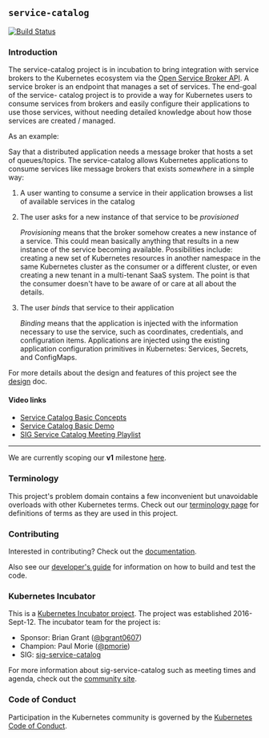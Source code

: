 ## `service-catalog`

[![Build Status](https://travis-ci.org/kubernetes-incubator/service-catalog.svg?branch=master)](https://travis-ci.org/kubernetes-incubator/service-catalog)

### Introduction

The service-catalog project is in incubation to bring integration with service
brokers to the Kubernetes ecosystem via the [Open Service Broker
API](https://github.com/openservicebrokerapi/servicebroker). A service broker
is an endpoint that manages a set of services.  The end-goal of the service-
catalog project is to provide a way for Kubernetes users to consume services
from brokers and easily configure their applications to use those services,
without needing detailed knowledge about how those services are created /
managed.

As an example:

Say that a distributed application needs a message broker that hosts a set of
queues/topics.  The service-catalog allows Kubernetes applications to consume
services like message brokers that exists _somewhere_ in a simple way:

1.  A user wanting to consume a service in their application browses a list of
    available services in the catalog
2.  The user asks for a new instance of that service to be _provisioned_

     _Provisioning_ means that the broker somehow creates a new instance of a
    service.  This could mean basically anything that results in a new instance
    of the service becoming available.  Possibilities include: creating a new
    set of Kubernetes resources in another namespace in the same Kubernetes
    cluster as the consumer or a different cluster, or even creating a new
    tenant in a multi-tenant SaaS system.  The point is that the
    consumer doesn't have to be aware of or care at all about the details.
3.  The user _binds_ that service to their application

    _Binding_ means that the application is injected with the information
    necessary to use the service, such as coordinates, credentials, and
    configuration items.  Applications are injected using the existing
    application configuration primitives in Kubernetes: Services, Secrets, and
    ConfigMaps.

For more details about the design and features of this project see the
[design](docs/design.md) doc.

#### Video links

- [Service Catalog Basic Concepts](https://goo.gl/6xINOa)
- [Service Catalog Basic Demo](https://goo.gl/IJ6CV3)
- [SIG Service Catalog Meeting Playlist](https://goo.gl/ZmLNX9)

---

We are currently scoping our **v1** milestone [here](./docs/v1).

### Terminology

This project's problem domain contains a few inconvenient but unavoidable
overloads with other Kubernetes terms.  Check out our [terminology
page](./terminology.md) for definitions of terms as they are used in this
project.

### Contributing

Interested in contributing?  Check out the [documentation](./CONTRIBUTING.md).

Also see our [developer's guide](./docs/DEVGUIDE.md) for information on how to
build and test the code.

### Kubernetes Incubator

This is a [Kubernetes Incubator project](https://github.com/kubernetes/community/blob/master/incubator.md).
The project was established 2016-Sept-12.  The incubator team for the project is:

- Sponsor: Brian Grant ([@bgrant0607](https://github.com/bgrant0607))
- Champion: Paul Morie ([@pmorie](https://github.com/pmorie))
- SIG: [sig-service-catalog](https://github.com/kubernetes/community/tree/master/sig-service-catalog)

For more information about sig-service-catalog such as meeting times and agenda,
check out the [community site](https://github.com/kubernetes/community/tree/master/sig-service-catalog).

### Code of Conduct

Participation in the Kubernetes community is governed by the
[Kubernetes Code of Conduct](./code-of-conduct.md).
